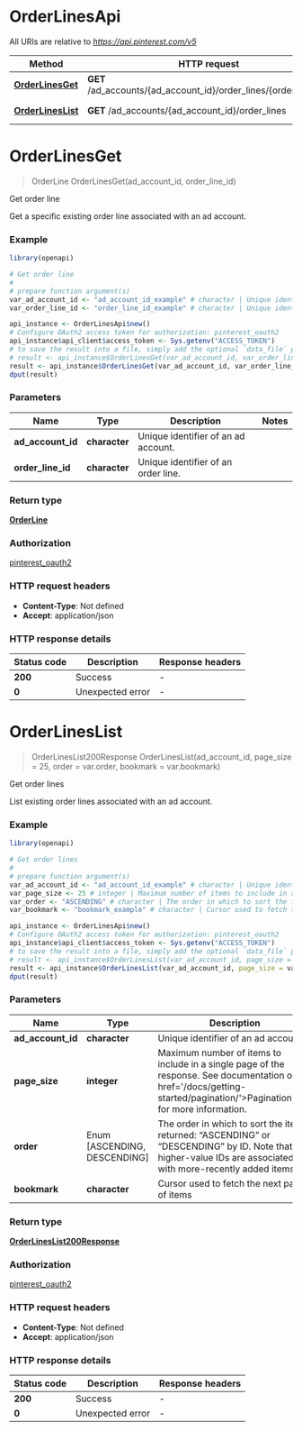 # OrderLinesApi

All URIs are relative to *https://api.pinterest.com/v5*

Method | HTTP request | Description
------------- | ------------- | -------------
[**OrderLinesGet**](OrderLinesApi.md#OrderLinesGet) | **GET** /ad_accounts/{ad_account_id}/order_lines/{order_line_id} | Get order line
[**OrderLinesList**](OrderLinesApi.md#OrderLinesList) | **GET** /ad_accounts/{ad_account_id}/order_lines | Get order lines


# **OrderLinesGet**
> OrderLine OrderLinesGet(ad_account_id, order_line_id)

Get order line

Get a specific existing order line associated with an ad account.

### Example
```R
library(openapi)

# Get order line
#
# prepare function argument(s)
var_ad_account_id <- "ad_account_id_example" # character | Unique identifier of an ad account.
var_order_line_id <- "order_line_id_example" # character | Unique identifier of an order line.

api_instance <- OrderLinesApi$new()
# Configure OAuth2 access token for authorization: pinterest_oauth2
api_instance$api_client$access_token <- Sys.getenv("ACCESS_TOKEN")
# to save the result into a file, simply add the optional `data_file` parameter, e.g.
# result <- api_instance$OrderLinesGet(var_ad_account_id, var_order_line_iddata_file = "result.txt")
result <- api_instance$OrderLinesGet(var_ad_account_id, var_order_line_id)
dput(result)
```

### Parameters

Name | Type | Description  | Notes
------------- | ------------- | ------------- | -------------
 **ad_account_id** | **character**| Unique identifier of an ad account. | 
 **order_line_id** | **character**| Unique identifier of an order line. | 

### Return type

[**OrderLine**](OrderLine.md)

### Authorization

[pinterest_oauth2](../README.md#pinterest_oauth2)

### HTTP request headers

 - **Content-Type**: Not defined
 - **Accept**: application/json

### HTTP response details
| Status code | Description | Response headers |
|-------------|-------------|------------------|
| **200** | Success |  -  |
| **0** | Unexpected error |  -  |

# **OrderLinesList**
> OrderLinesList200Response OrderLinesList(ad_account_id, page_size = 25, order = var.order, bookmark = var.bookmark)

Get order lines

List existing order lines associated with an ad account.

### Example
```R
library(openapi)

# Get order lines
#
# prepare function argument(s)
var_ad_account_id <- "ad_account_id_example" # character | Unique identifier of an ad account.
var_page_size <- 25 # integer | Maximum number of items to include in a single page of the response. See documentation on <a href='/docs/getting-started/pagination/'>Pagination</a> for more information. (Optional)
var_order <- "ASCENDING" # character | The order in which to sort the items returned: “ASCENDING” or “DESCENDING” by ID. Note that higher-value IDs are associated with more-recently added items. (Optional)
var_bookmark <- "bookmark_example" # character | Cursor used to fetch the next page of items (Optional)

api_instance <- OrderLinesApi$new()
# Configure OAuth2 access token for authorization: pinterest_oauth2
api_instance$api_client$access_token <- Sys.getenv("ACCESS_TOKEN")
# to save the result into a file, simply add the optional `data_file` parameter, e.g.
# result <- api_instance$OrderLinesList(var_ad_account_id, page_size = var_page_size, order = var_order, bookmark = var_bookmarkdata_file = "result.txt")
result <- api_instance$OrderLinesList(var_ad_account_id, page_size = var_page_size, order = var_order, bookmark = var_bookmark)
dput(result)
```

### Parameters

Name | Type | Description  | Notes
------------- | ------------- | ------------- | -------------
 **ad_account_id** | **character**| Unique identifier of an ad account. | 
 **page_size** | **integer**| Maximum number of items to include in a single page of the response. See documentation on &lt;a href&#x3D;&#39;/docs/getting-started/pagination/&#39;&gt;Pagination&lt;/a&gt; for more information. | [optional] [default to 25]
 **order** | Enum [ASCENDING, DESCENDING] | The order in which to sort the items returned: “ASCENDING” or “DESCENDING” by ID. Note that higher-value IDs are associated with more-recently added items. | [optional] 
 **bookmark** | **character**| Cursor used to fetch the next page of items | [optional] 

### Return type

[**OrderLinesList200Response**](order_lines_list_200_response.md)

### Authorization

[pinterest_oauth2](../README.md#pinterest_oauth2)

### HTTP request headers

 - **Content-Type**: Not defined
 - **Accept**: application/json

### HTTP response details
| Status code | Description | Response headers |
|-------------|-------------|------------------|
| **200** | Success |  -  |
| **0** | Unexpected error |  -  |

